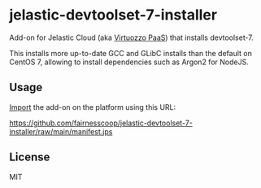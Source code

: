 # jelastic-devtoolset-7-installer

Add-on for Jelastic Cloud (aka [Virtuozzo PaaS](https://www.virtuozzo.com/application-platform-docs/)) that installs devtoolset-7.

This installs more up-to-date GCC and GLibC installs than the default on CentOS 7, allowing to install dependencies such as Argon2 for NodeJS.

## Usage

[Import](https://www.virtuozzo.com/application-platform-docs/environment-import/) the add-on on the platform using this URL:

https://github.com/fairnesscoop/jelastic-devtoolset-7-installer/raw/main/manifest.jps

## License

MIT
